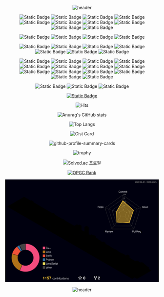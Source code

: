 <div align="center">  
  
![header](https://capsule-render.vercel.app/api?type=waving&color=timeGradient&height=200&text=Minjae%20Kim&fontAlignY=40)

![Static Badge](https://img.shields.io/badge/C-A8B9CC?style=flat-square&logo=c&logoColor=white)
![Static Badge](https://img.shields.io/badge/C++-00599C?style=flat-square&logo=cplusplus&logoColor=white)
![Static Badge](https://img.shields.io/badge/Python-3776AB?style=flat-square&logo=python&logoColor=white)
![Static Badge](https://img.shields.io/badge/Swift-F05138?style=flat-square&logo=swift&logoColor=white)
![Static Badge](https://img.shields.io/badge/JavaScript-F7DF1E?style=flat-square&logo=javascript&logoColor=white)
![Static Badge](https://img.shields.io/badge/HTML5-E34F26?style=flat-square&logo=html5&logoColor=white)
![Static Badge](https://img.shields.io/badge/CSS3-1572B6?style=flat-square&logo=css3&logoColor=white)
![Static Badge](https://img.shields.io/badge/MarkDown-000000?style=flat-square&logo=markdown&logoColor=white)
![Static Badge](https://img.shields.io/badge/Git-F05032?style=flat-square&logo=git&logoColor=white)
![Static Badge](https://img.shields.io/badge/GitHub-181717?style=flat-square&logo=github&logoColor=white)

![Static Badge](https://img.shields.io/badge/App%20Store-0D96F6?style=flat-square&logo=appstore&logoColor=white)
![Static Badge](https://img.shields.io/badge/npm-CB3837?style=flat-square&logo=npm&logoColor=white)
![Static Badge](https://img.shields.io/badge/GitHub%20Actions-2088FF?style=flat-square&logo=githubactions&logoColor=white)
![Static Badge](https://img.shields.io/badge/AWS-232F3E?style=flat-square&logo=amazonaws&logoColor=white)

![Static Badge](https://img.shields.io/badge/Node.js-339933?style=flat-square&logo=nodedotjs&logoColor=white)
![Static Badge](https://img.shields.io/badge/Pytorch-EE4C2C?style=flat-square&logo=pytorch&logoColor=white)
![Static Badge](https://img.shields.io/badge/Django-092E20?style=flat-square&logo=django&logoColor=white)
![Static Badge](https://img.shields.io/badge/NGINX-009639?style=flat-square&logo=nginx&logoColor=white)
![Static Badge](https://img.shields.io/badge/Swagger-85EA2D?style=flat-square&logo=swagger&logoColor=white)
![Static Badge](https://img.shields.io/badge/Docker-2496ED?style=flat-square&logo=docker&logoColor=white)
![Static Badge](https://img.shields.io/badge/Kubernetes-326CE5?style=flat-square&logo=kubernetes&logoColor=white)

![Static Badge](https://img.shields.io/badge/iOS-000000?style=flat-square&logo=ios&logoColor=white)
![Static Badge](https://img.shields.io/badge/macOS-000000?style=flat-square&logo=macos&logoColor=white)
![Static Badge](https://img.shields.io/badge/Windows-0078D4?style=flat-square&logo=windows11&logoColor=white)
![Static Badge](https://img.shields.io/badge/Linux-FCC624?style=flat-square&logo=linux&logoColor=white)
![Static Badge](https://img.shields.io/badge/Visual%20Studio-5C2D91?style=flat-square&logo=visualstudio&logoColor=white)
![Static Badge](https://img.shields.io/badge/Visual%20Studio%20Code-007ACC?style=flat-square&logo=visualstudiocode&logoColor=white)
![Static Badge](https://img.shields.io/badge/JetBrains%20IDE-000000?style=flat-square&logo=jetbrains&logoColor=white)
![Static Badge](https://img.shields.io/badge/PyCharm-000000?style=flat-square&logo=pycharm&logoColor=white)
![Static Badge](https://img.shields.io/badge/IntelliJ-000000?style=flat-square&logo=intellijidea&logoColor=white)
![Static Badge](https://img.shields.io/badge/Xcode-147EFB?style=flat-square&logo=xcode&logoColor=white)
![Static Badge](https://img.shields.io/badge/Jupyter-F37626?style=flat-square&logo=jupyter&logoColor=white)
![Static Badge](https://img.shields.io/badge/Postman-FF6C37?style=flat-square&logo=postman&logoColor=white)
![Static Badge](https://img.shields.io/badge/Homebrew-FBB040?style=flat-square&logo=homebrew&logoColor=white)
![Static Badge](https://img.shields.io/badge/VMware-607078?style=flat-square&logo=vmware&logoColor=white)

![Static Badge](https://img.shields.io/badge/SSAFY-1428A0?style=flat-square&logo=samsung&logoColor=white)
![Static Badge](https://img.shields.io/badge/Apple%20Developer%20Academy%20@%20POSTECH-000000?style=flat-square&logo=apple&logoColor=white)
![Static Badge](https://img.shields.io/badge/42Seoul-000000?style=flat-square&logo=42&logoColor=white)

[![Static Badge](https://img.shields.io/badge/LinkedIn%20Profile-0A66C2?style=flat-square&logo=linkedin&logoColor=white)](https://www.linkedin.com/in/minjaekim9610/)

![Hits](https://hits.seeyoufarm.com/api/count/incr/badge.svg?url=https%3A%2F%2Fgithub.com%2Fminjae9610%2Fminjae9610&count_bg=%2356C600&title_bg=%23000000&icon=github.svg&icon_color=%23FFFFFF&title=hits&edge_flat=false)

![Anurag's GitHub stats](https://github-readme-stats.vercel.app/api?username=minjae9610&show_icons=true&theme=gotham&locale=kr&show=reviews,discussions_started,discussions_answered,prs_merged,prs_merged_percentage)

![Top Langs](https://github-readme-stats.vercel.app/api/top-langs/?username=minjae9610&langs_count=10&layout=donut&theme=gotham&locale=kr)

![Gist Card](https://github-readme-stats.vercel.app/api/gist?id=b4c5290baa33ae86d9fd2b0a1cec2168&theme=gotham&locale=kr)

![github-profile-summary-cards](https://github-profile-summary-cards.vercel.app/api/cards/profile-details?username=minjae9610&theme=nord_dark)

![trophy](https://github-profile-trophy.vercel.app/?username=minjae9610&theme=flat&column=7)

[![Solved.ac
프로필](http://mazassumnida.wtf/api/v2/generate_badge?boj=minjae9610)](https://solved.ac/profile/minjae9610)

[![OPGC Rank](https://api.opgc.me/githubs/users/minjae9610/tag/?theme=basic)](https://opgc.me/#/users/minjae9610)

![profile-3d-contrib](./profile-3d-contrib/profile-night-rainbow.svg)

![header](https://capsule-render.vercel.app/api?type=waving&color=timeGradient&section=footer)

</div>

